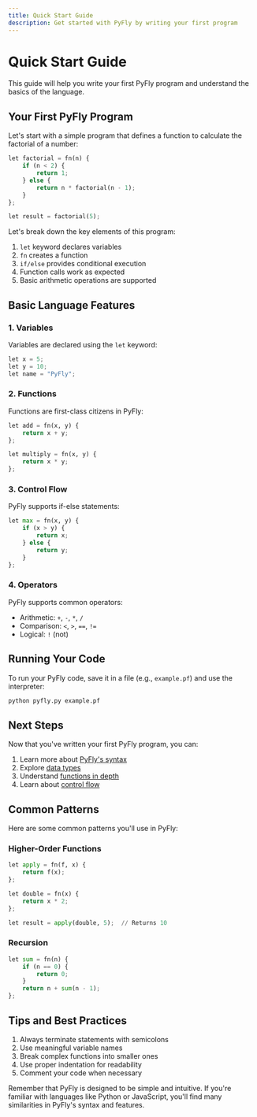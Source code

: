 ```yaml
---
title: Quick Start Guide
description: Get started with PyFly by writing your first program
---
```


# Quick Start Guide

This guide will help you write your first PyFly program and understand the basics of the language.

## Your First PyFly Program

Let's start with a simple program that defines a function to calculate the factorial of a number:

```python
let factorial = fn(n) {
    if (n < 2) {
        return 1;
    } else {
        return n * factorial(n - 1);
    }
};

let result = factorial(5);
```

Let's break down the key elements of this program:

1. `let` keyword declares variables
2. `fn` creates a function
3. `if/else` provides conditional execution
4. Function calls work as expected
5. Basic arithmetic operations are supported

## Basic Language Features

### 1. Variables

Variables are declared using the `let` keyword:

```python
let x = 5;
let y = 10;
let name = "PyFly";
```

### 2. Functions

Functions are first-class citizens in PyFly:

```python
let add = fn(x, y) {
    return x + y;
};

let multiply = fn(x, y) {
    return x * y;
};
```

### 3. Control Flow

PyFly supports if-else statements:

```python
let max = fn(x, y) {
    if (x > y) {
        return x;
    } else {
        return y;
    }
};
```

### 4. Operators

PyFly supports common operators:

- Arithmetic: `+`, `-`, `*`, `/`
- Comparison: `<`, `>`, `==`, `!=`
- Logical: `!` (not)

## Running Your Code

To run your PyFly code, save it in a file (e.g., `example.pf`) and use the interpreter:

```bash
python pyfly.py example.pf
```

## Next Steps

Now that you've written your first PyFly program, you can:

1. Learn more about [PyFly's syntax](/language-guide/syntax-overview/)
2. Explore [data types](/language-guide/data-types/)
3. Understand [functions in depth](/language-guide/functions/)
4. Learn about [control flow](/language-guide/control-flow/)

## Common Patterns

Here are some common patterns you'll use in PyFly:

### Higher-Order Functions

```python
let apply = fn(f, x) {
    return f(x);
};

let double = fn(x) {
    return x * 2;
};

let result = apply(double, 5);  // Returns 10
```

### Recursion

```python
let sum = fn(n) {
    if (n == 0) {
        return 0;
    }
    return n + sum(n - 1);
};
```

## Tips and Best Practices

1. Always terminate statements with semicolons
2. Use meaningful variable names
3. Break complex functions into smaller ones
4. Use proper indentation for readability
5. Comment your code when necessary

Remember that PyFly is designed to be simple and intuitive. If you're familiar with languages like Python or JavaScript, you'll find many similarities in PyFly's syntax and features. 